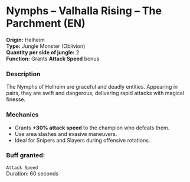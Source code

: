 # Nymphs – Valhalla Rising – The Parchment (EN)

**Origin:** Helheim  
**Type:** Jungle Monster (Oblivion)  
**Quantity per side of jungle:** 2  
**Function:** Grants **Attack Speed** bonus

### Description
The Nymphs of Helheim are graceful and deadly entities. Appearing in pairs, they are swift and dangerous, delivering rapid attacks with magical finesse.

### Mechanics
- Grants **+30% attack speed** to the champion who defeats them.
- Use area slashes and evasive maneuvers.
- Ideal for Snipers and Slayers during offensive rotations.

### Buff granted:
`Attack Speed`  
Duration: 60 seconds
